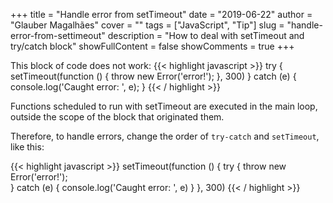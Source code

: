 +++
title = "Handle error from setTimeout"
date = "2019-06-22"
author = "Glauber Magalhães"
cover = ""
tags = ["JavaScript", "Tip"]
slug = "handle-error-from-settimeout"
description = "How to deal with setTimeout and try/catch block"
showFullContent = false
showComments = true
+++

This block of code does not work:
{{< highlight javascript >}}
try {
    setTimeout(function () {
        throw new Error('error!');
    }, 300)
} catch (e) {
    console.log('Caught error: ', e);
}
{{< / highlight >}}

Functions scheduled to run with setTimeout are executed in the main loop, outside the scope of the block that originated them.

Therefore, to handle errors, change the order of `try-catch` and `setTimeout`, like this:


{{< highlight javascript >}}
setTimeout(function () {
    try {
        throw new Error('error!');   
    } catch (e) {
        console.log('Caught error: ', e)
    }
}, 300)
{{< / highlight >}}